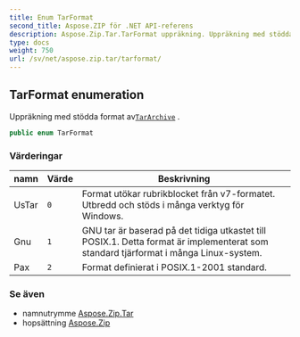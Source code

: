 ```yaml
---
title: Enum TarFormat
second_title: Aspose.ZIP för .NET API-referens
description: Aspose.Zip.Tar.TarFormat uppräkning. Uppräkning med stödda format avTarArchive .
type: docs
weight: 750
url: /sv/net/aspose.zip.tar/tarformat/
---
```

## TarFormat enumeration

Uppräkning med stödda format av[`TarArchive`](../tararchive/) .

```csharp
public enum TarFormat
```

### Värderingar

| namn | Värde | Beskrivning |
| --- | --- | --- |
| UsTar | `0` | Format utökar rubrikblocket från v7-formatet. Utbredd och stöds i många verktyg för Windows. |
| Gnu | `1` | GNU tar är baserad på det tidiga utkastet till POSIX.1. Detta format är implementerat som standard tjärformat i många Linux-system. |
| Pax | `2` | Format definierat i POSIX.1-2001 standard. |

### Se även

* namnutrymme [Aspose.Zip.Tar](../../aspose.zip.tar/)
* hopsättning [Aspose.Zip](../../)


